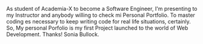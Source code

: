 As student of Academia-X to become a Software Engineer, I'm presenting to my Instructor and anybody willing to check mi Personal Portfolio.
To master coding es necessary to keep writing code for real life situations, certainly.
So, My personal Porfolio is my first Project launched to the world of Web Development.
Thanks! Sonia Bullock.
